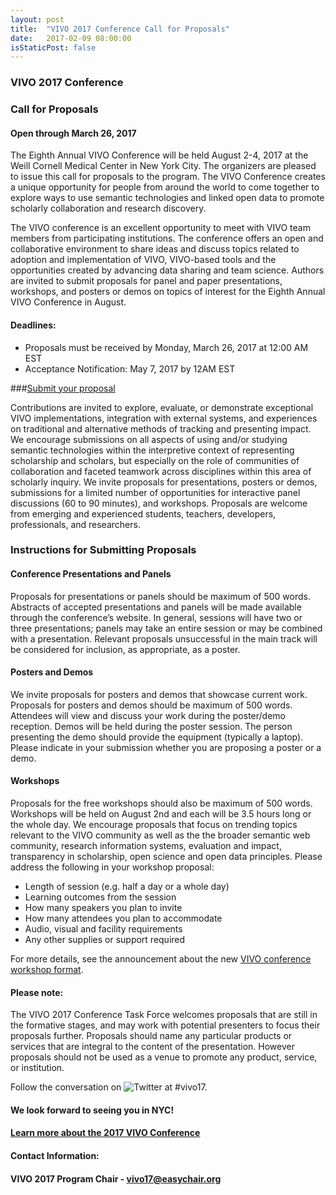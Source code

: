 ```yaml
---
layout: post
title:  "VIVO 2017 Conference Call for Proposals"
date:   2017-02-09 08:00:00
isStaticPost: false
---
```


### VIVO 2017 Conference
### Call for Proposals 
#### Open through March 26, 2017

The Eighth Annual VIVO Conference will be held August 2-4, 2017 at the Weill Cornell Medical Center in New York City. The organizers are pleased to issue this call for proposals to the program.
The VIVO Conference creates a unique opportunity for people from around the world to come together to explore ways to use semantic technologies and linked open data to promote scholarly collaboration and research discovery.

The VIVO conference is an excellent opportunity to meet with VIVO team members from participating institutions. The conference offers an open and collaborative environment to share ideas and discuss topics related to adoption and implementation of VIVO, VIVO-based tools and the opportunities created by advancing data sharing and team science.
Authors are invited to submit proposals for panel and paper presentations, workshops, and posters or demos on topics of interest for the Eighth Annual VIVO Conference in August. 

#### Deadlines:
* Proposals must be received by Monday, March 26, 2017 at 12:00 AM EST
* Acceptance Notification: May 7, 2017 by 12AM EST

###[Submit your proposal](https://easychair.org/conferences/?conf=vivo17)

Contributions are invited to explore, evaluate, or demonstrate exceptional VIVO implementations, integration with external systems, and experiences on traditional and alternative methods of tracking and presenting impact. We encourage submissions on all aspects of using and/or studying semantic technologies within the interpretive context of representing scholarship and scholars, but especially on the role of communities of collaboration and faceted teamwork across disciplines within this area of scholarly inquiry.
We invite proposals for presentations, posters or demos, submissions for a limited number of opportunities for interactive panel discussions (60 to 90 minutes), and workshops. Proposals are welcome from emerging and experienced students, teachers, developers, professionals, and researchers.

### Instructions for Submitting Proposals

#### Conference Presentations and Panels
Proposals for presentations or panels should be maximum of 500 words. Abstracts of accepted presentations and panels will be made available through the conference’s website. In general, sessions will have two or three presentations; panels may take an entire session or may be combined with a presentation. Relevant proposals unsuccessful in the main track will be considered for inclusion, as appropriate, as a poster.

#### Posters and Demos
We invite proposals for posters and demos that showcase current work. Proposals for posters and demos should be maximum of 500 words. Attendees will view and discuss your work during the poster/demo reception.
Demos will be held during the poster session.  The person presenting the demo should provide the equipment (typically a laptop).
Please indicate in your submission whether you are proposing a poster or a demo.

#### Workshops
Proposals for the free workshops should also be maximum of 500 words. Workshops will be held on August 2nd and each will be 3.5 hours long or the whole day. We encourage proposals that focus on trending topics relevant to the VIVO community as well as the the broader semantic web community, research information systems, evaluation and impact, transparency in scholarship, open science and open data principles. Please address the following in your workshop proposal:
* Length of session (e.g. half a day or a whole day)
* Learning outcomes from the session
* How many speakers you plan to invite
* How many attendees you plan to accommodate
* Audio, visual and facility requirements
* Any other supplies or support required

For more details, see the announcement about the new [VIVO conference workshop format](http://vivoconference.org/news/newworkshopformat). 

#### Please note:
The VIVO 2017 Conference Task Force welcomes proposals that are still in the formative stages, and may work with potential presenters to focus their proposals further.
Proposals should name any particular products or services that are integral to the content of the presentation. However proposals should not be used as a venue to promote any product, service, or institution.

Follow the conversation on ![Twitter](https://upload.wikimedia.org/wikipedia/de/thumb/9/9f/Twitter_bird_logo_2012.svg/34px-Twitter_bird_logo_2012.svg.png) at #vivo17.

#### We look forward to seeing you in NYC!
#### [Learn more about the 2017 VIVO Conference](http://vivoconference.org/)
#### Contact Information: 
#### VIVO 2017 Program Chair - vivo17@easychair.org

